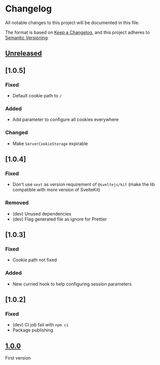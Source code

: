 # Changelog

All notable changes to this project will be documented in this file.

The format is based on [Keep a Changelog](https://keepachangelog.com/en/1.0.0/),
and this project adheres to [Semantic Versioning](https://semver.org/spec/v2.0.0.html).

## [Unreleased]

## [1.0.5]

### Fixed

- Default cookie path to `/`

### Added

- Add parameter to configure all cookies everywhere

### Changed

- Make `ServerCookieStorage` expirable

## [1.0.4]

### Fixed

- Don't use `next` as version requirement of `@sveltejs/kit` (make the lib compatible with more version of SvelteKit)

### Removed

- (dev) Unused dependencies
- (dev) Flag generated file as ignore for Prettier

## [1.0.3]

### Fixed

- Cookie path not fixed

### Added

- New curried hook to help configuring session parameters

## [1.0.2]

### Fixed

- (dev) CI job fail with `npm ci`
- Package publishing

## [1.0.0]

First version

[unreleased]: https://github.com/MacFJA/sveltekit-session/compare/1.0.4...HEAD
[1.0.0]: https://github.com/MacFJA/sveltekit-session/releases/tag/1.0.4
[1.0.0]: https://github.com/MacFJA/sveltekit-session/releases/tag/1.0.3
[1.0.0]: https://github.com/MacFJA/sveltekit-session/releases/tag/1.0.2
[1.0.0]: https://github.com/MacFJA/sveltekit-session/releases/tag/1.0.0
